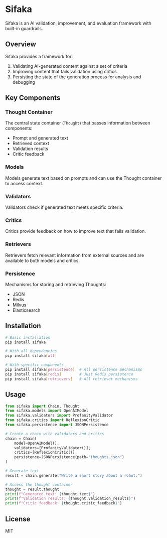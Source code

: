 # Sifaka

Sifaka is an AI validation, improvement, and evaluation framework with built-in guardrails.

## Overview

Sifaka provides a framework for:
1. Validating AI-generated content against a set of criteria
2. Improving content that fails validation using critics
3. Persisting the state of the generation process for analysis and debugging

## Key Components

### Thought Container

The central state container (`Thought`) that passes information between components:
- Prompt and generated text
- Retrieved context
- Validation results
- Critic feedback

### Models

Models generate text based on prompts and can use the Thought container to access context.

### Validators

Validators check if generated text meets specific criteria.

### Critics

Critics provide feedback on how to improve text that fails validation.

### Retrievers

Retrievers fetch relevant information from external sources and are available to both models and critics.

### Persistence

Mechanisms for storing and retrieving Thoughts:
- JSON
- Redis
- Milvus
- Elasticsearch

## Installation

```bash
# Basic installation
pip install sifaka

# With all dependencies
pip install sifaka[all]

# With specific components
pip install sifaka[persistence]  # All persistence mechanisms
pip install sifaka[redis]        # Just Redis persistence
pip install sifaka[retrievers]   # All retriever mechanisms
```

## Usage

```python
from sifaka import Chain, Thought
from sifaka.models import OpenAIModel
from sifaka.validators import ProfanityValidator
from sifaka.critics import ReflexionCritic
from sifaka.persistence import JSONPersistence

# Create a chain with validators and critics
chain = Chain(
    model=OpenAIModel(),
    validators=[ProfanityValidator()],
    critics=[ReflexionCritic()],
    persistence=JSONPersistence(path="thoughts.json")
)

# Generate text
result = chain.generate("Write a short story about a robot.")

# Access the thought container
thought = result.thought
print(f"Generated text: {thought.text}")
print(f"Validation results: {thought.validation_results}")
print(f"Critic feedback: {thought.critic_feedback}")
```

## License

MIT

